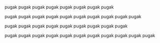 pugak 
pugak
pugak
pugak
pugak
pugak
pugak
pugak

pugak
pugak
pugak
pugak
pugak
pugak
pugak
pugak
pugak
pugak

pugak
pugak
pugak
pugak
pugak
pugak
pugak
pugak
pugak

pugak
pugak
pugak
pugak
pugak
pugak
pugak
pugak
pugak
pugak
pugak
